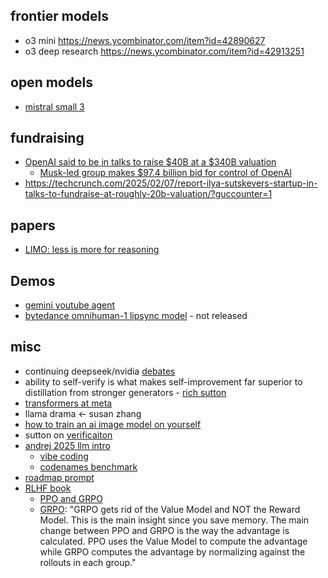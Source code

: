 
## frontier models

- o3 mini https://news.ycombinator.com/item?id=42890627
- o3 deep research https://news.ycombinator.com/item?id=42913251

## open models

- [mistral small 3](https://news.ycombinator.com/item?id=42877860)

## fundraising

- [OpenAI said to be in talks to raise $40B at a $340B valuation](https://techcrunch.com/2025/01/30/openai-said-to-be-in-talks-to-raise-40b-at-a-340b-valuation/)
	- [Musk-led group makes $97.4 billion bid for control of OpenAI](https://www.voanews.com/a/musk-led-group-makes-97-4-billion-bid-for-control-of-openai/7970292.html "Musk-led group makes $97.4 billion bid for control of OpenAI")
- https://techcrunch.com/2025/02/07/report-ilya-sutskevers-startup-in-talks-to-fundraise-at-roughly-20b-valuation/?guccounter=1

## papers

- [LIMO: less is more for reasoning](https://news.ycombinator.com/item?id=42991676)




## Demos

- [gemini youtube agent ](https://x.com/DynamicWebPaige/status/1887897486770974770)
- [bytedance omnihuman-1 lipsync model](https://x.com/altryne/status/1886804788513530137) - not released

## misc


- continuing deepseek/nvidia [debates](https://x.com/gordic_aleksa/status/1886029511298273561)
- ability to self-verify is what makes self-improvement far superior to distillation from stronger generators - [rich sutton](https://x.com/teortaxesTex/status/1886126526409699632)
- [transformers at meta](https://x.com/techfund1/status/1885732620463477074)
- llama drama <- susan zhang
- [how to train an ai image model on yourself](https://news.ycombinator.com/item?id=42889236)
- sutton on [verificaiton](https://x.com/teortaxesTex/status/1886126526409699632)
- [andrej 2025 llm intro](https://news.ycombinator.com/item?id=42997340)
	- [vibe coding](https://news.ycombinator.com/item?id=42913909)
	- [codenames benchmark](https://x.com/IlyaAbyzov/status/1885784027275424227)
- [roadmap prompt](https://x.com/kregenrek/status/1885979673059876883)
- [RLHF book](https://news.ycombinator.com/item?id=42902936)
	- [PPO and GRPO](https://yugeten.github.io/posts/2025/01/ppogrpo/)
	- [GRPO](https://x.com/nrehiew_/status/1885079616248832090): "GRPO gets rid of the Value Model and NOT the Reward Model. This is the main insight since you save memory. The main change between PPO and GRPO is the way the advantage is calculated. PPO uses the Value Model to compute the advantage while GRPO computes the advantage by normalizing against the rollouts in each group."